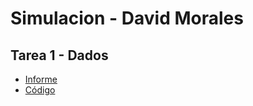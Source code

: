 # Simulacion - David Morales

## Tarea 1 - Dados
* [Informe](Tarea1_Dados/Tarea%1%-%Dados.pdf)
* [Código](Tarea1_Dados/src/Main.java)
